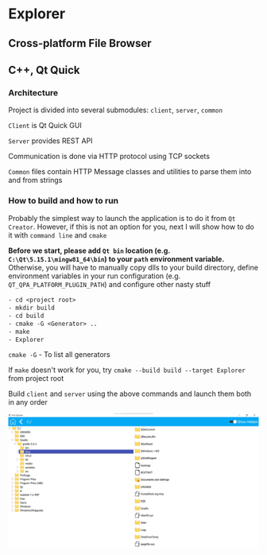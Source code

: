 # Explorer

## Cross-platform File Browser

## C++, Qt Quick

### Architecture
Project is divided into several submodules: `client`, `server`, `common`

`Client` is Qt Quick GUI

`Server` provides REST API

Communication is done via HTTP protocol using TCP sockets

`Common` files contain HTTP Message classes and utilities to parse them into and from strings

### How to build and how to run
Probably the simplest way to launch the application is to do it from `Qt Creator`.
However, if this is not an option for you, next I will show how to do it with `command line` and `cmake`

**Before we start, please add `Qt bin` location (e.g. `C:\Qt\5.15.1\mingw81_64\bin`) to your `path` environment variable.**
Otherwise, you will have to manually copy dlls to your build directory,
define environment variables in your run configuration (e.g. `QT_QPA_PLATFORM_PLUGIN_PATH`) and configure other nasty stuff

```
- cd <project root>
- mkdir build
- cd build
- cmake -G <Generator> ..
- make
- Explorer
```
`cmake -G` - To list all generators

If `make` doesn't work for you, try `cmake --build build --target Explorer` from project root

Build `client` and `server` using the above commands and launch them both in any order

![Screenshot](./screenshot.jpg)
